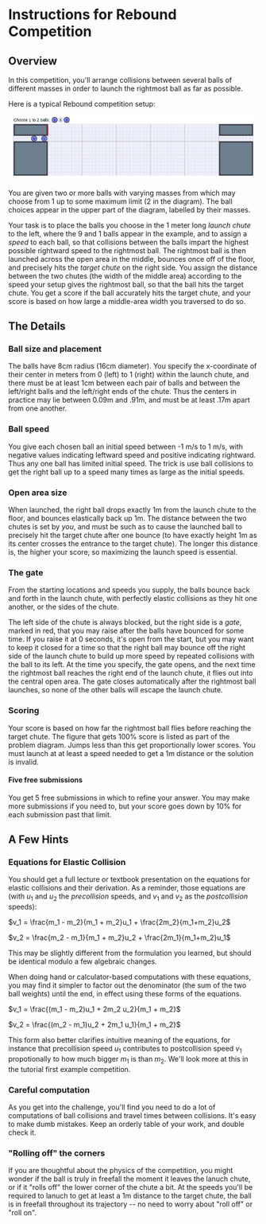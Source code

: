 # Instructions for Rebound Competition

## Overview
In this competition, you'll arrange collisions between several balls of different masses in order to launch the rightmost ball as far as possible.

Here is a typical Rebound competition setup:

![Rebound Layout](./ReboundLayout.png)

You are given two or more balls with varying masses from which may choose from 1 up to some maximum limit (2 in the diagram).  The ball choices appear in the upper part of the diagram, labelled by their masses.

Your task is to place the balls you choose in the 1 meter long *launch chute* to the left, where the 9 and 1 balls appear in the example, and to assign a *speed* to each ball, so that collisions between the balls impart the highest possible rightward speed to the rightmost ball.  The rightmost ball is then launched across the open area in the middle, bounces once off of the floor, and precisely hits the *target chute* on the right side.  You assign the distance between the two chutes (the width of the middle area) according to the speed your setup gives the rightmost ball, so that the ball hits the target chute.  You get a score if the ball accurately hits the target chute, and your score is based on how large a middle-area width you traversed to do so.

## The Details

### Ball size and placement
The balls have 8cm radius (16cm diameter).  You specify the x-coordinate of their center in meters from 0 (left) to 1 (right) within the launch chute, and there must be at least 1cm between each pair of balls and between the left/right balls and the left/right ends of the chute.  Thus the centers in practice may lie between 0.09m and .91m, and must be at least .17m apart from one another.

### Ball speed
You give each chosen ball an initial speed between -1 m/s to 1 m/s, with negative values indicating leftward speed and positive indicating rightward.  Thus any one ball has limited initial speed.  The trick is use ball collisions to get the right ball up to a speed many times as large as the initial speeds.

### Open area size
When launched, the right ball drops exactly 1m from the launch chute to the floor, and bounces elastically back up 1m.  The distance between the two chutes is set by *you*, and must be such as to cause the launched ball to precisely hit the target chute after one bounce (to have exactly height 1m as its center crosses the entrance to the target chute).  The longer this distance is, the higher your score, so maximizing the launch speed is essential.

### The gate
From the starting locations and speeds you supply, the balls bounce back and forth in the launch chute, with perfectly elastic collisions as they hit one another, or the sides of the chute. 

The left side of the chute is always blocked, but the right side is a *gate*, marked in red, that you may raise after the balls have bounced for some time.  If you raise it at 0 seconds, it's open from the start, but you may want to keep it closed for a time so that the right ball may bounce off the right side of the launch chute to build up more speed by repeated collisions with the ball to its left.  At the time you specify, the gate opens, and the next time the rightmost ball reaches the right end of the launch chute, it flies out into the central open area.  The gate closes automatically after the rightmost ball launches, so none of the other balls will escape the launch chute.

### Scoring
Your score is based on how far the rightmost ball flies before reaching the target chute.  The figure that gets 100% score is listed as part of the problem diagram.  Jumps less than this get proportionally lower scores.  You must launch at at least a speed needed to get a 1m distance or the solution is
invalid.

#### Five free submissions
You get 5 free submissions in which to refine your answer.  You may make more submissions if you need to, but your score goes down by 10% for each submission past that limit.

## A Few Hints
### Equations for Elastic Collision
You should get a full lecture or textbook presentation on the equations for elastic collisions and their derivation.  As a reminder, those equations are (with $u_1$ and $u_2$ the *precollision* speeds, and $v_1$ and $v_2$ as the *postcollision* speeds):

$v_1 = \frac{m_1 - m_2}{m_1 + m_2}u_1 + \frac{2m_2}{m_1+m_2}u_2$

$v_2 = \frac{m_2 - m_1}{m_1 + m_2}u_2 + \frac{2m_1}{m_1+m_2}u_1$

This may be slightly different from the formulation you learned, but should
be identical modulo a few algebraic changes.

When doing hand or calculator-based computations with these equations, you may find it simpler to factor out the denominator (the sum of the two ball weights) until the end, in effect using these forms of the equations.

$v_1 = \frac{(m_1 - m_2)u_1 + 2m_2 u_2}{m_1 + m_2}$

$v_2 = \frac{(m_2 - m_1)u_2 + 2m_1 u_1}{m_1 + m_2}$

This form also better clarifies intuitive meaning of the equations, for instance that precollision speed $u_1$ contributes to postcollision speed 
$v_1$ propotionally to how much bigger $m_1$ is than $m_2$.  We'll look more
at this in the tutorial first example competition.

### Careful computation
As you get into the challenge, you'll find you need to do a lot of computations of ball collisions and travel times between collisions.  It's easy to make dumb mistakes.  Keep an orderly table of your work, and double check it.

### "Rolling off" the corners
If you are thoughtful about the physics of the competition, you might wonder if
the ball is truly in freefall the moment it leaves the lanuch chute, or if it
"rolls off" the lower corner of the chute a bit.  At the speeds you'll be
required to lanuch to get at least a 1m distance to the target chute, the ball is in freefall throughout its trajectory -- no need to worry about "roll off" or "roll on".
